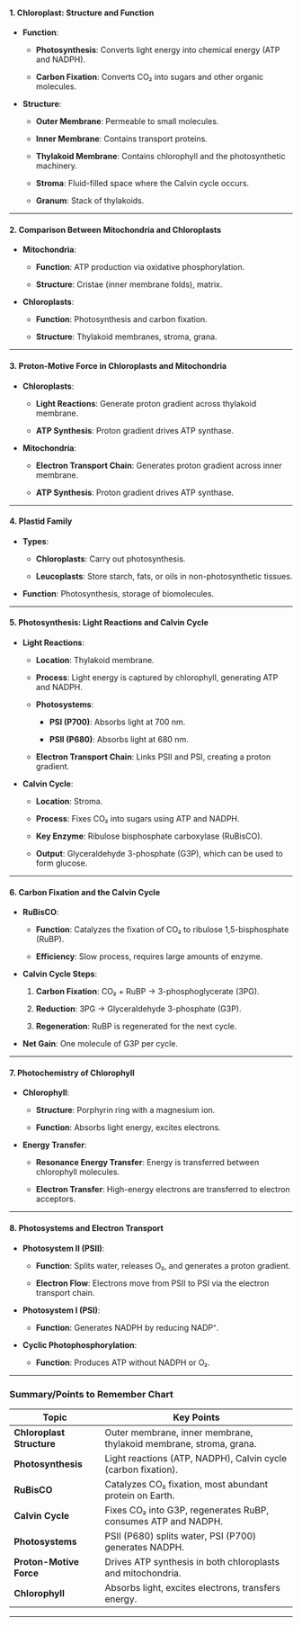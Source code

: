 #### **1. Chloroplast: Structure and Function**

- **Function**:
    
    - **Photosynthesis**: Converts light energy into chemical energy (ATP and NADPH).
        
    - **Carbon Fixation**: Converts CO₂ into sugars and other organic molecules.
        
- **Structure**:
    
    - **Outer Membrane**: Permeable to small molecules.
        
    - **Inner Membrane**: Contains transport proteins.
        
    - **Thylakoid Membrane**: Contains chlorophyll and the photosynthetic machinery.
        
    - **Stroma**: Fluid-filled space where the Calvin cycle occurs.
        
    - **Granum**: Stack of thylakoids.
        

---

#### **2. Comparison Between Mitochondria and Chloroplasts**

- **Mitochondria**:
    
    - **Function**: ATP production via oxidative phosphorylation.
        
    - **Structure**: Cristae (inner membrane folds), matrix.
        
- **Chloroplasts**:
    
    - **Function**: Photosynthesis and carbon fixation.
        
    - **Structure**: Thylakoid membranes, stroma, grana.
        

---

#### **3. Proton-Motive Force in Chloroplasts and Mitochondria**

- **Chloroplasts**:
    
    - **Light Reactions**: Generate proton gradient across thylakoid membrane.
        
    - **ATP Synthesis**: Proton gradient drives ATP synthase.
        
- **Mitochondria**:
    
    - **Electron Transport Chain**: Generates proton gradient across inner membrane.
        
    - **ATP Synthesis**: Proton gradient drives ATP synthase.
        

---

#### **4. Plastid Family**

- **Types**:
    
    - **Chloroplasts**: Carry out photosynthesis.
        
    - **Leucoplasts**: Store starch, fats, or oils in non-photosynthetic tissues.
        
- **Function**: Photosynthesis, storage of biomolecules.
    

---

#### **5. Photosynthesis: Light Reactions and Calvin Cycle**

- **Light Reactions**:
    
    - **Location**: Thylakoid membrane.
        
    - **Process**: Light energy is captured by chlorophyll, generating ATP and NADPH.
        
    - **Photosystems**:
        
        - **PSI (P700)**: Absorbs light at 700 nm.
            
        - **PSII (P680)**: Absorbs light at 680 nm.
            
    - **Electron Transport Chain**: Links PSII and PSI, creating a proton gradient.
        
- **Calvin Cycle**:
    
    - **Location**: Stroma.
        
    - **Process**: Fixes CO₂ into sugars using ATP and NADPH.
        
    - **Key Enzyme**: Ribulose bisphosphate carboxylase (RuBisCO).
        
    - **Output**: Glyceraldehyde 3-phosphate (G3P), which can be used to form glucose.
        

---

#### **6. Carbon Fixation and the Calvin Cycle**

- **RuBisCO**:
    
    - **Function**: Catalyzes the fixation of CO₂ to ribulose 1,5-bisphosphate (RuBP).
        
    - **Efficiency**: Slow process, requires large amounts of enzyme.
        
- **Calvin Cycle Steps**:
    
    1. **Carbon Fixation**: CO₂ + RuBP → 3-phosphoglycerate (3PG).
        
    2. **Reduction**: 3PG → Glyceraldehyde 3-phosphate (G3P).
        
    3. **Regeneration**: RuBP is regenerated for the next cycle.
        
- **Net Gain**: One molecule of G3P per cycle.
    

---

#### **7. Photochemistry of Chlorophyll**

- **Chlorophyll**:
    
    - **Structure**: Porphyrin ring with a magnesium ion.
        
    - **Function**: Absorbs light energy, excites electrons.
        
- **Energy Transfer**:
    
    - **Resonance Energy Transfer**: Energy is transferred between chlorophyll molecules.
        
    - **Electron Transfer**: High-energy electrons are transferred to electron acceptors.
        

---

#### **8. Photosystems and Electron Transport**

- **Photosystem II (PSII)**:
    
    - **Function**: Splits water, releases O₂, and generates a proton gradient.
        
    - **Electron Flow**: Electrons move from PSII to PSI via the electron transport chain.
        
- **Photosystem I (PSI)**:
    
    - **Function**: Generates NADPH by reducing NADP⁺.
        
- **Cyclic Photophosphorylation**:
    
    - **Function**: Produces ATP without NADPH or O₂.
        

---

### **Summary/Points to Remember Chart**

|**Topic**|**Key Points**|
|---|---|
|**Chloroplast Structure**|Outer membrane, inner membrane, thylakoid membrane, stroma, grana.|
|**Photosynthesis**|Light reactions (ATP, NADPH), Calvin cycle (carbon fixation).|
|**RuBisCO**|Catalyzes CO₂ fixation, most abundant protein on Earth.|
|**Calvin Cycle**|Fixes CO₂ into G3P, regenerates RuBP, consumes ATP and NADPH.|
|**Photosystems**|PSII (P680) splits water, PSI (P700) generates NADPH.|
|**Proton-Motive Force**|Drives ATP synthesis in both chloroplasts and mitochondria.|
|**Chlorophyll**|Absorbs light, excites electrons, transfers energy.|

---
